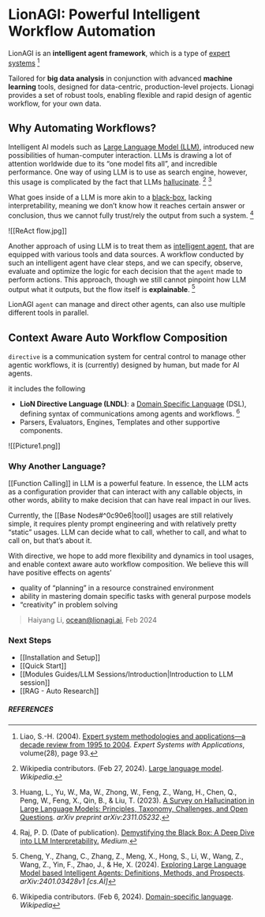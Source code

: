 
# LionAGI: **Powerful Intelligent Workflow Automation**



LionAGI is an **intelligent agent framework**, which is a type of [expert systems](http://www.sci.brooklyn.cuny.edu/~kopec/cis718/fall_2005/sdarticle5.pdf) [^1]

Tailored for **big data analysis** in conjunction with advanced **machine learning** tools, designed for data-centric, production-level projects. Lionagi provides a set of robust tools, enabling flexible and rapid design of agentic workflow, for your own data.  


## Why Automating Workflows?

Intelligent AI models such as [Large Language Model (LLM)](https://en.wikipedia.org/wiki/Large_language_model), introduced new possibilities of human-computer interaction. LLMs is drawing a lot of attention worldwide due to its “one model fits all”, and incredible performance. One way of using LLM is to use as search engine, however, this usage is complicated by the fact that LLMs [hallucinate](https://arxiv.org/abs/2311.05232). [^2] [^3]

What goes inside of a LLM is more akin to a [black-box](https://pauldeepakraj-r.medium.com/demystifying-the-black-box-a-deep-dive-into-llm-interpretability-971524966fdf), lacking interpretability, meaning we don’t know how it reaches certain answer or conclusion, thus we cannot fully trust/rely the output from such a system. [^4]

![[ReAct flow.jpg]]

Another approach of using LLM is to treat them as [intelligent agent](https://arxiv.org/html/2401.03428v1), that are equipped with various tools and data sources. A workflow conducted by such an intelligent agent have clear steps, and we can specify, observe, evaluate and optimize the logic for each decision that the `agent` made to perform actions. This approach, though we still cannot pinpoint how LLM output what it outputs, but the flow itself is **explainable**. [^5]

LionAGI `agent` can manage and direct other agents, can also use multiple different tools in parallel.


## Context Aware Auto Workflow Composition

`directive` is a communication system for central control to manage other agentic workflows, it is (currently) designed by human, but made for AI agents. 

it includes the following 

- **LioN Directive Language (LNDL)**: a [Domain Specific Language](https://en.wikipedia.org/wiki/Domain-specific_language) (DSL), defining syntax of communications among agents and workflows. [^6]
- Parsers, Evaluators, Engines, Templates and other supportive components.

![[Picture1.png]]
### Why Another Language?

 [[Function Calling]] in LLM is a powerful feature. In essence, the LLM acts as a configuration provider that can interact with any callable objects, in other words, ability to make decision that can have real impact in our lives. 

Currently, the [[Base Nodes#^0c90e6|tool]] usages are still relatively simple, it requires plenty prompt engineering and with relatively pretty “static” usages. LLM can decide what to call, whether to call, and what to call on, but that’s about it. 

With directive, we hope to add more flexibility and dynamics in tool usages, and enable context aware auto workflow composition. We believe this will have positive effects on agents’

- quality of “planning” in a resource constrained environment 
- ability in mastering domain specific tasks with general purpose models 
- “creativity” in problem solving


> Haiyang Li, ocean@lionagi.ai, Feb 2024

### Next Steps

- [[Installation and Setup]]
- [[Quick Start]]
- [[Modules Guides/LLM Sessions/Introduction|Introduction to LLM session]]
- [[RAG - Auto Research]]



##### REFERENCES

[^1]: Liao, S.-H. (2004). [Expert system methodologies and applications—a decade review from 1995 to 2004](http://www.sci.brooklyn.cuny.edu/~kopec/cis718/fall_2005/sdarticle5.pdf). _Expert Systems with Applications_, volume(28), page 93. 
[^2]: Wikipedia contributors. (Feb 27, 2024). [Large language model](https://en.wikipedia.org/wiki/Large_language_model). _Wikipedia_.
[^3]: Huang, L., Yu, W., Ma, W., Zhong, W., Feng, Z., Wang, H., Chen, Q., Peng, W., Feng, X., Qin, B., & Liu, T. (2023). [A Survey on Hallucination in Large Language Models: Principles, Taxonomy, Challenges, and Open Questions](https://arxiv.org/abs/2311.05232). _arXiv preprint arXiv:2311.05232_.
[^4]: Raj, P. D. (Date of publication). [Demystifying the Black Box: A Deep Dive into LLM Interpretability.](https://pauldeepakraj-r.medium.com/demystifying-the-black-box-a-deep-dive-into-llm-interpretability-971524966fdf) _Medium_. 
[^5]: Cheng, Y., Zhang, C., Zhang, Z., Meng, X., Hong, S., Li, W., Wang, Z., Wang, Z., Yin, F., Zhao, J., & He, X. (2024). [Exploring Large Language Model based Intelligent Agents: Definitions, Methods, and Prospects](https://arxiv.org/abs/2401.03428v1). _arXiv:2401.03428v1 [cs.AI]_
[^6]: Wikipedia contributors. (Feb 6, 2024). [Domain-specific language](https://en.wikipedia.org/wiki/Domain-specific_language). _Wikipedia_